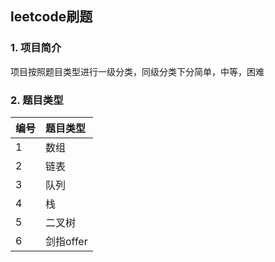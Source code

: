 ## leetcode刷题

### 1. 项目简介

项目按照题目类型进行一级分类，同级分类下分简单，中等，困难

### 2. 题目类型

| 编号   | 题目类型 |
| :---- | :--- |
| 1     | 数组  |
| 2     | 链表  |
| 3     | 队列  |
| 4     | 栈  |
| 5     | 二叉树  |
| 6     | 剑指offer  |
